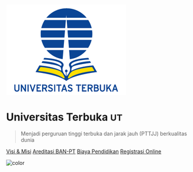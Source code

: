 <!-- Logo UT -->

![logo Universitas Terbuka](_media/logo-ut-small-transparent.png)

# Universitas Terbuka <small>UT</small>

> Menjadi perguruan tinggi terbuka dan jarak jauh (PTTJJ) berkualitas dunia

[Visi & Misi](/visi-misi.md)
[Areditasi BAN-PT](/akreditasi.md)
[Biaya Pendidikan](/biaya-pendidikan.md)
[Registrasi Online](https://sia.ut.ac.id/)

<!-- background color -->

![color](#ffffff)
